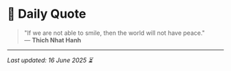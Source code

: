 # 📜 Daily Quote

> "If we are not able to smile, then the world will not have peace."  
> — **Thich Nhat Hanh**

---

_Last updated: 16 June 2025 ⏳_
